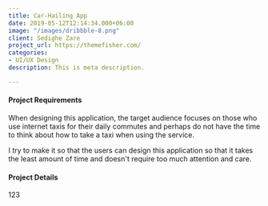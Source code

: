 ```yaml
---
title: Car-Hailing App
date: 2019-05-12T12:14:34.000+06:00
image: "/images/dribbble-8.png"
client: Sedighe Zare
project_url: https://themefisher.com/
categories:
- UI/UX Design
description: This is meta description.

---
```

#### Project Requirements

When designing this application, the target audience focuses on those who use internet taxis for their daily commutes and perhaps do not have the time to think about how to take a taxi when using the service.

I try to make it so that the users can design this application so that it takes the least amount of time and doesn't require too much attention and care.

#### Project Details

123